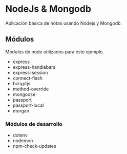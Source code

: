 # NodeJs & Mongodb
Aplicación básica de notas usando Nodejs y Mongodb.

## Módulos
Módulos de node utilizados para este ejemplo.
* express
* express-handlebars
* express-session
* connect-flash
* bcryptjs
* method-override
* mongoose
* passport
* passport-local
* morgan

### Módulos de desarrollo
* dotenv
* nodemon
* npm-check-updates